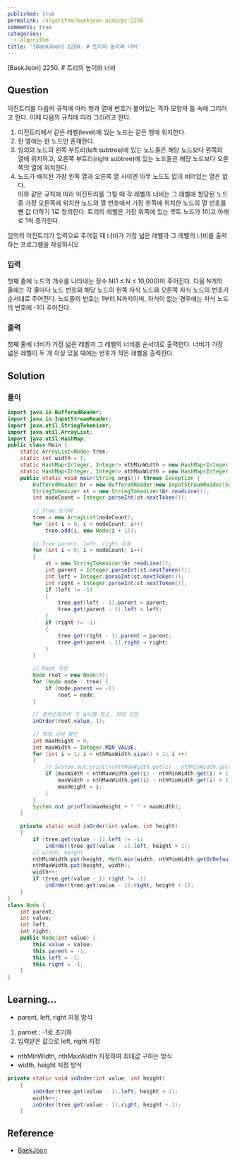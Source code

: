 ```yaml
---
published: true
permalink: /algorithm/baekjoon-acmicpc-2250
comments: true
categories:
  - algorithm
title: '[BaekJoon] 2250. # 트리의 높이와 너비'
---
```

[BaekJoon] 2250. # 트리의 높이와 너비


## Question

이진트리를 다음의 규칙에 따라 행과 열에 번호가 붙어있는 격자 모양의 틀 속에 그리려고 한다. 이때 다음의 규칙에 따라 그리려고 한다.

1) 이진트리에서 같은 레벨(level)에 있는 노드는 같은 행에 위치한다.   
2) 한 열에는 한 노드만 존재한다.    
3) 임의의 노드의 왼쪽 부트리(left subtree)에 있는 노드들은 해당 노드보다 왼쪽의 열에 위치하고, 오른쪽 부트리(right subtree)에 있는 노드들은 해당 노드보다 오른쪽의 열에 위치한다.  
4) 노드가 배치된 가장 왼쪽 열과 오른쪽 열 사이엔 아무 노드도 없이 비어있는 열은 없다.  
이와 같은 규칙에 따라 이진트리를 그릴 때 각 레벨의 너비는 그 레벨에 할당된 노드 중 가장 오른쪽에 위치한 노드의 열 번호에서 가장 왼쪽에 위치한 노드의 열 번호를 뺀 값 더하기 1로 정의한다. 트리의 레벨은 가장 위쪽에 있는 루트 노드가 1이고 아래로 1씩 증가한다.

임의의 이진트리가 입력으로 주어질 때 너비가 가장 넓은 레벨과 그 레벨의 너비를 출력하는 프로그램을 작성하시오


### 입력
첫째 줄에 노드의 개수를 나타내는 정수 N(1 ≤ N ≤ 10,000)이 주어진다. 다음 N개의 줄에는 각 줄마다 노드 번호와 해당 노드의 왼쪽 자식 노드와 오른쪽 자식 노드의 번호가 순서대로 주어진다. 노드들의 번호는 1부터 N까지이며, 자식이 없는 경우에는 자식 노드의 번호에 -1이 주어진다.


### 출력
첫째 줄에 너비가 가장 넓은 레벨과 그 레벨의 너비를 순서대로 출력한다. 너비가 가장 넓은 레벨이 두 개 이상 있을 때에는 번호가 작은 레벨을 출력한다.


## Solution
### 풀이 
```java
import java.io.BufferedReader;
import java.io.InputStreamReader;
import java.util.StringTokenizer;
import java.util.ArrayList;
import java.util.HashMap;
public class Main {
    static ArrayList<Node> tree;
    static int width = 1;
    static HashMap<Integer, Integer> nthMinWidth = new HashMap<Integer, Integer>(); 
    static HashMap<Integer, Integer> nthMaxWidth = new HashMap<Integer, Integer>();
    public static void main(String args[]) throws Exception {
        BufferedReader br = new BufferedReader(new InputStreamReader(System.in));
        StringTokenizer st = new StringTokenizer(br.readLine());
        int nodeCount = Integer.parseInt(st.nextToken());
        
        // Tree 초기화 
        tree = new ArrayList(nodeCount);
        for (int i = 0; i < nodeCount; i++)
            tree.add(i, new Node(i + 1));
      
        // Tree parent, left, right 지정 
        for (int i = 0; i < nodeCount; i++)
        {
            st = new StringTokenizer(br.readLine());
            int parent = Integer.parseInt(st.nextToken());
            int left = Integer.parseInt(st.nextToken());
            int right = Integer.parseInt(st.nextToken());
            if (left != -1)
            {
                tree.get(left - 1).parent = parent;
                tree.get(parent - 1).left = left;
            }
            if (right != -1)
            {
                tree.get(right - 1).parent = parent;
                tree.get(parent - 1).right = right;
            }
        }
      
        // Root 지정 
        Node root = new Node(0);
        for (Node node : tree) {
            if (node.parent == -1)
                root = node;
        }
      
        // 중위순회하여 각 높이별 최소, 최대 지정 
        inOrder(root.value, 1);
      
        // 최대 너비 확인 
        int maxHeight = 0; 
        int maxWidth = Integer.MIN_VALUE; 
        for (int i = 1; i < nthMaxWidth.size() + 1; i ++)
        {
            // System.out.println(nthMaxWidth.get(i) - nthMinWidth.get(i) + 1);
            if (maxWidth < nthMaxWidth.get(i) - nthMinWidth.get(i) + 1) {
                maxWidth = nthMaxWidth.get(i) - nthMinWidth.get(i) + 1;
                maxHeight = i;
            }
        }
        System.out.println(maxHeight + " " + maxWidth);
    }
    
    private static void inOrder(int value, int height)
    {
        if (tree.get(value - 1).left != -1)
            inOrder(tree.get(value - 1).left, height + 1);
        // width, height 
        nthMinWidth.put(height, Math.min(width, nthMinWidth.getOrDefault(height, Integer.MAX_VALUE)));
        nthMaxWidth.put(height, width);
        width++; 
        if (tree.get(value - 1).right != -1)
            inOrder(tree.get(value - 1).right, height + 1);
    }
}
class Node {
    int parent;
    int value; 
    int left; 
    int right; 
    public Node(int value) {
        this.value = value;
        this.parent = -1;
        this.left = -1;
        this.right = -1;
    }
}
```


## Learning... 
- parent, left, right 지정 방식 
1) parnet : -1로 초기화 
2) 입력받은 값으로 left, right 지정 
- nthMinWidth, nthMaxWidth 지정하여 최대값 구하는 방식 
- width, height 지정 방식 

```java
private static void inOrder(int value, int height)
    {
        inOrder(tree.get(value - 1).left, height + 1);     
        width++; 
  		inOrder(tree.get(value - 1).right, height + 1);
    }
```


## Reference
- [BaekJoon](https://www.acmicpc.net/problem/2250)
